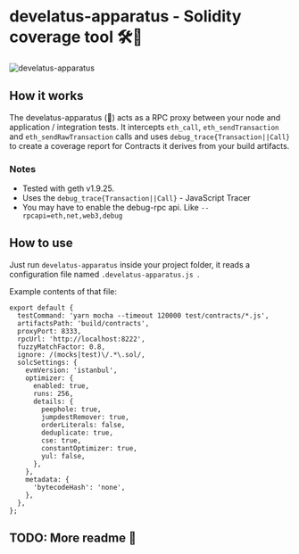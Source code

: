 # develatus-apparatus - Solidity coverage tool 🛠🔬

![develatus-apparatus](https://repository-images.githubusercontent.com/199478599/115de100-b2e9-11e9-8d27-4625885ca29c)

## How it works

The develatus-apparatus (👏) acts as a RPC proxy between your node and application / integration tests.
It intercepts `eth_call`, `eth_sendTransaction` and `eth_sendRawTransaction` calls and uses `debug_trace{Transaction||Call}` to create
a coverage report for Contracts it derives from your build artifacts.

### Notes

- Tested with geth v1.9.25.
- Uses the `debug_trace{Transaction||Call}` - JavaScript Tracer
- You may have to enable the debug-rpc api. Like `--rpcapi=eth,net,web3,debug`

## How to use

Just run `develatus-apparatus` inside your project folder,
it reads a configuration file named `.develatus-apparatus.js `.

Example contents of that file:

```
export default {
  testCommand: 'yarn mocha --timeout 120000 test/contracts/*.js',
  artifactsPath: 'build/contracts',
  proxyPort: 8333,
  rpcUrl: 'http://localhost:8222',
  fuzzyMatchFactor: 0.8,
  ignore: /(mocks|test)\/.*\.sol/,
  solcSettings: {
    evmVersion: 'istanbul',
    optimizer: {
      enabled: true,
      runs: 256,
      details: {
        peephole: true,
        jumpdestRemover: true,
        orderLiterals: false,
        deduplicate: true,
        cse: true,
        constantOptimizer: true,
        yul: false,
      },
    },
    metadata: {
      'bytecodeHash': 'none',
    },
  },
};
```

## TODO: More readme 🍪
